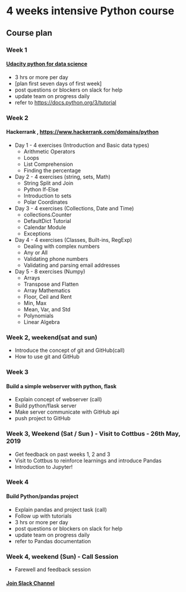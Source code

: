 # 4 weeks intensive Python course 

## Course plan

### Week 1

#### [Udacity python for data science](https://eu.udacity.com/course/introduction-to-python--ud1110)

- 3 hrs or more per day
- [plan first seven days of first week]
- post questions or blockers on slack for help
- update team on progress daily
- refer to https://docs.python.org/3/tutorial 

### Week 2

#### Hackerrank , https://www.hackerrank.com/domains/python

-  Day 1 - 4 exercises (Introduction and Basic data types)
    *  Arithmetic Operators
    *  Loops
    *  List Comprehension
    *  Finding the percentage
-  Day 2 -  4 exercises (string, sets, Math)
    *  String Split and Join
    *  Python If-Else
    *  Introduction to sets
    *  Polar Coordinates
-  Day 3 -  4 exercises (Collections, Date and Time)
    *  collections.Counter
    *  DefaultDict Tutorial
    *  Calendar Module
    *  Exceptions
-  Day 4 - 4 exercises (Classes, Built-ins, RegExp)
    *  Dealing with complex numbers
    *  Any or All
    *  Validating phone numbers
    *  Validating and parsing email addresses 
-  Day 5 - 8 exercises (Numpy)
    *  Arrays
    *  Transpose and Flatten
    *  Array Mathematics
    *  Floor, Ceil and Rent
    *  Min, Max
    *  Mean, Var, and Std
    *  Polynomials
    *  Linear Algebra


### Week 2, weekend(sat and sun)

- Introduce the concept of git and GitHub(call)
- How to use git and GitHub

### Week 3

#### Build a simple webserver with python, flask

- Explain concept of webserver (call)
- Build python/flask server
- Make server communicate with GitHub api
- push project to GitHub

### Week 3, Weekend (Sat / Sun ) - Visit to Cottbus - 26th May, 2019

- Get feedback on past weeks 1, 2 and 3
- Visit to Cottbus to reinforce learnings and introduce Pandas
- Introduction to Jupyter!

### Week 4

#### Build Python/pandas project

- Explain pandas and project task (call)
- Follow up with tutorials
- 3 hrs or more per day
- post questions or blockers on slack for help
- update team on progress daily
- refer to Pandas documentation

### Week 4, weekend (Sun) - Call Session

 - Farewell and feedback session

#### [Join Slack Channel](https://python-intensive.slack.com)


